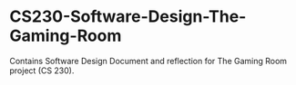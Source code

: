 # CS230-Software-Design-The-Gaming-Room
Contains Software Design Document and reflection for The Gaming Room project (CS 230).
